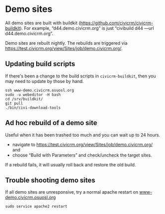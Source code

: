 # Demo sites

All demo sites are built with buildkit (https://github.com/civicrm/civicrm-buildkit).  For example, “d44.demo.civicrm.org” is just “civibuild d44 —url d44.demo.civicrm.org”.

Demo sites are rebuilt nightly. The rebuilds are triggered via https://test.civicrm.org/view/Sites/job/demo.civicrm.org/.

## Updating build scripts

If there's been a change to the build scripts in `civicrm-buildkit`, then you may need to update by those by hand.

```
ssh www-demo.civicrm.osuosl.org
sudo -u webeditor -H bash
cd /srv/buildkit/
git pull
./bin/civi-download-tools
```

## Ad hoc rebuild of a demo site

Useful when it has been trashed too much and you can wait up to 24 hours.

* navigate to https://test.civicrm.org/view/Sites/job/demo.civicrm.org/ and
* choose “Build with Parameters” and check/uncheck the target sites.

If a rebuild fails, it will usually roll back and restore the old build.

## Trouble shooting demo sites

If all demo sites are unresponsive, try a normal apache restart on www-demo.civicrm.osuosl.org

```
sudo service apache2 restart

```
